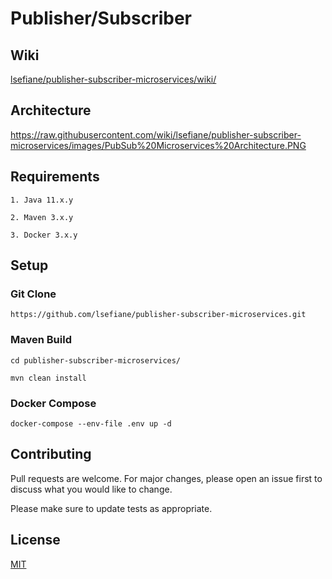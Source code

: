 # Publisher/Subscriber

## Wiki

[lsefiane/publisher-subscriber-microservices/wiki/](https://github.com/lsefiane/publisher-subscriber-microservices/wiki)

## Architecture

https://raw.githubusercontent.com/wiki/lsefiane/publisher-subscriber-microservices/images/PubSub%20Microservices%20Architecture.PNG

## Requirements

```
1. Java 11.x.y

2. Maven 3.x.y

3. Docker 3.x.y
```

## Setup

### Git Clone

```
https://github.com/lsefiane/publisher-subscriber-microservices.git

```

### Maven Build

```
cd publisher-subscriber-microservices/

mvn clean install

```

### Docker Compose

```
docker-compose --env-file .env up -d

```

## Contributing
Pull requests are welcome. For major changes, please open an issue first to discuss what you would like to change.

Please make sure to update tests as appropriate.

## License
[MIT](https://github.com/lsefiane/publisher-subscriber-microservices/blob/master/LICENSE.md)
